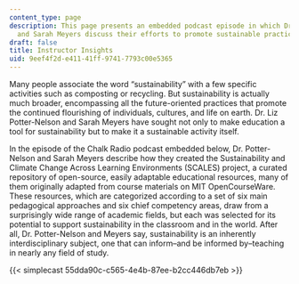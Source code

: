 ```yaml
---
content_type: page
description: This page presents an embedded podcast episode in which Dr. Liz-Potter-Nelson
  and Sarah Meyers discuss their efforts to promote sustainable practices in education.
draft: false
title: Instructor Insights
uid: 9eef4f2d-e411-41ff-9741-7793c00e5365
---
```

Many people associate the word “sustainability” with a few specific activities such as composting or recycling. But sustainability is actually much broader, encompassing all the future-oriented practices that promote the continued flourishing of individuals, cultures, and life on earth. Dr. Liz Potter-Nelson and Sarah Meyers have sought not only to make education a tool for sustainability but to make it a sustainable activity itself. 

In the episode of the Chalk Radio podcast embedded below, Dr. Potter-Nelson and Sarah Meyers describe how they created the Sustainability and Climate Change Across Learning Environments (SCALES) project, a curated repository of open-source, easily adaptable educational resources, many of them originally adapted from course materials on MIT OpenCourseWare. These resources, which are categorized according to a set of six main pedagogical approaches and six chief competency areas, draw from a surprisingly wide range of academic fields, but each was selected for its potential to support sustainability in the classroom and in the world. After all, Dr. Potter-Nelson and Meyers say, sustainability is an inherently interdisciplinary subject, one that can inform–and be informed by–teaching in nearly any field of study.

{{< simplecast 55dda90c-c565-4e4b-87ee-b2cc446db7eb >}}